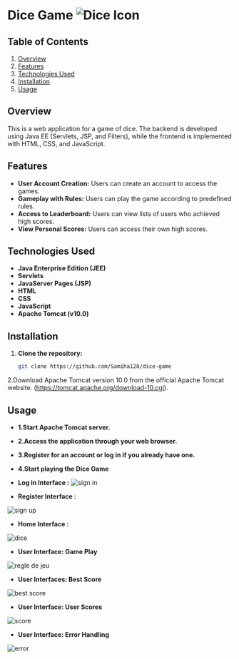  # Dice Game   ![Dice Icon](https://cdn-icons-png.flaticon.com/128/16164/16164365.png)





## Table of Contents

1. [Overview](#overview)
2. [Features](#features)
3. [Technologies Used](#technologies-used)
4. [Installation](#installation)
5. [Usage](#usage)
## Overview
This is a web application for a game of dice. The backend is developed using Java EE (Servlets, JSP, and Filters), while the frontend is implemented with HTML, CSS, and JavaScript.
## Features
- **User Account Creation:** Users can create an account to access the games.
- **Gameplay with Rules:** Users can play the game according to predefined rules.
- **Access to Leaderboard:** Users can view lists of users who achieved high scores.
- **View Personal Scores:** Users can access their own high scores.
## Technologies Used
- **Java Enterprise Edition (JEE)** 
- **Servlets** 
- **JavaServer Pages (JSP)** 
- **HTML** 
- **CSS** 
- **JavaScript** 
- **Apache Tomcat (v10.0)**
  
## Installation
1. **Clone the repository:**
   ```bash
   git clone https://github.com/Samiha128/dice-game
2.Download Apache Tomcat version 10.0 from the official Apache Tomcat website.
(https://tomcat.apache.org/download-10.cgi).
## Usage
- **1.Start Apache Tomcat server.**
- **2.Access the application through your web browser.**
- **3.Register for an account or log in if you already have one.**
- **4.Start playing the Dice Game**

  
- **Log in Interface :**
![sign in](https://github.com/Samiha128/dice-game/assets/120471620/87e0990d-4bf9-401b-ab45-4ba256a2f4e8)

- **Register Interface :**

![sign up](https://github.com/Samiha128/dice-game/assets/120471620/1a877bbd-e621-405a-bc8a-e3cdbfe01429)

- **Home Interface :**

![dice](https://github.com/Samiha128/dice-game/assets/120471620/fab5d1e6-3795-4ad7-8f1a-b0e2106e2e89)

- **User Interface: Game Play**

![regle de jeu](https://github.com/Samiha128/dice-game/assets/120471620/737e631e-a358-4244-8311-5d3d860c838d)

- **User Interfaces: Best Score**

![best score](https://github.com/Samiha128/dice-game/assets/120471620/7bf35a88-c7ae-43f3-b9b3-bdca397a984b)

- **User Interface: User Scores**

![score](https://github.com/Samiha128/dice-game/assets/120471620/d6830f89-fe6f-466c-ba25-f587b48f678e)

- **User Interface: Error Handling**

![error](https://github.com/Samiha128/dice-game/assets/120471620/a1f4e459-20b6-4d1b-8d73-0d59254d98c2)











